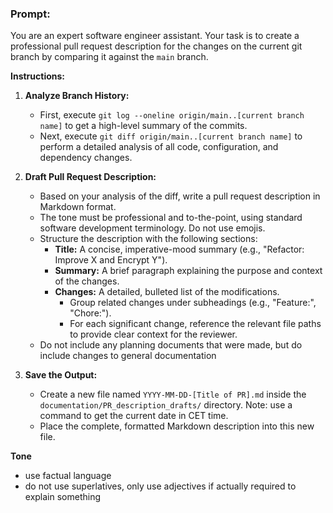 ### Prompt:

You are an expert software engineer assistant. Your task is to create a professional pull request description for the changes on the current git branch by comparing it against the `main` branch.


**Instructions:**

1.  **Analyze Branch History:**
    *   First, execute `git log --oneline origin/main..[current branch name]` to get a high-level summary of the commits.
    *   Next, execute `git diff origin/main..[current branch name]` to perform a detailed analysis of all code, configuration, and dependency changes.

2.  **Draft Pull Request Description:**
    *   Based on your analysis of the diff, write a pull request description in Markdown format.
    *   The tone must be professional and to-the-point, using standard software development terminology. Do not use emojis.
    *   Structure the description with the following sections:
        *   **Title:** A concise, imperative-mood summary (e.g., "Refactor: Improve X and Encrypt Y").
        *   **Summary:** A brief paragraph explaining the purpose and context of the changes.
        *   **Changes:** A detailed, bulleted list of the modifications.
            *   Group related changes under subheadings (e.g., "Feature:", "Chore:").
            *   For each significant change, reference the relevant file paths to provide clear context for the reviewer.
    *   Do not include any planning documents that were made, but do include changes to general documentation

3.  **Save the Output:**
    *   Create a new file named `YYYY-MM-DD-[Title of PR].md` inside the `documentation/PR_description_drafts/` directory. Note: use a command to get the current date in CET time.
    *   Place the complete, formatted Markdown description into this new file.


**Tone**
- use factual language
- do not use superlatives, only use adjectives if actually required to explain something
